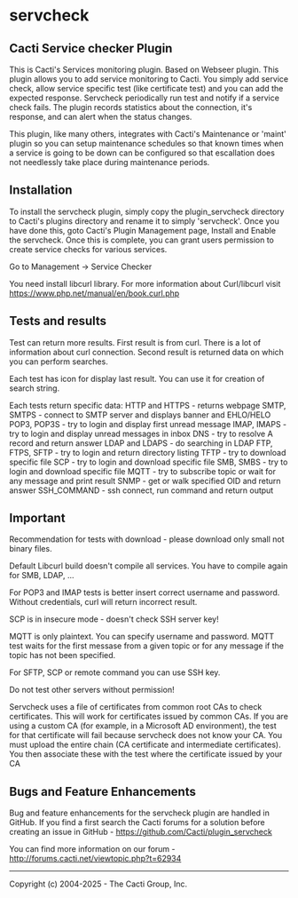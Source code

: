# servcheck

## Cacti Service checker Plugin

This is Cacti's Services monitoring plugin. Based on Webseer plugin.
This plugin allows you to add service monitoring to Cacti. 
You simply add service check, allow service specific test (like certificate test)
and you can add the expected response. Servcheck periodically run test 
and notify if a service check fails. The plugin records statistics
about the connection, it's response, and can alert when the
status changes.

This plugin, like many others, integrates with Cacti's Maintenance or 'maint'
plugin so you can setup maintenance schedules so that known times when a service
is going to be down can be configured so that escallation does not needlessly
take place during maintenance periods.

## Installation

To install the servcheck plugin, simply copy the plugin_servcheck directory to
Cacti's plugins directory and rename it to simply 'servcheck'. Once you have done
this, goto Cacti's Plugin Management page, Install and Enable the servcheck. Once
this is complete, you can grant users permission to create service checks for
various services.

Go to Management -> Service Checker

You need install libcurl library. For more information about Curl/libcurl 
visit https://www.php.net/manual/en/book.curl.php

## Tests and results
Test can return more results. First result is from curl. There is a lot of  information 
about curl connection. Second result is returned data on which you can perform searches.

Each test has icon for display last result. You can use it for creation  of search string.

Each tests return specific data:
HTTP and HTTPS - returns webpage
SMTP, SMTPS - connect to SMTP server and displays banner and EHLO/HELO
POP3, POP3S - try to login and display first unread message
IMAP, IMAPS - try to login and display unread messages in inbox
DNS - try to resolve A record and return answer
LDAP and LDAPS - do searching in LDAP
FTP, FTPS, SFTP - try to login and return directory listing
TFTP - try to download specific file
SCP - try to login and download specific file
SMB, SMBS - try to login and download specific file
MQTT - try to subscribe topic or wait for any message and print result
SNMP - get or walk specified OID and return answer
SSH_COMMAND - ssh connect, run command and return output

## Important
Recommendation for tests with download -  please download only small not binary files.

Default Libcurl build doesn't compile all services. You have to compile again for SMB, LDAP, ...

For POP3 and IMAP tests is better insert correct username and password. Without credentials, 
curl will return incorrect result.

SCP is in insecure mode - doesn't check SSH server key!

MQTT is only plaintext. You can specify username and password. MQTT test waits for the first messase from a given topic
or for any message if the topic has not been specified.

For SFTP, SCP or remote command you can use SSH key.

Do not test other servers without permission!

Servcheck uses a file of certificates from common root CAs to check certificates. This will work
for certificates issued by common CAs. If you are using a custom CA
(for example, in a Microsoft AD environment), the test for that certificate will fail
because servcheck does not know your CA. You must upload the entire chain
(CA certificate and intermediate certificates). You then associate these with the test
where the certificate issued by your CA

## Bugs and Feature Enhancements

Bug and feature enhancements for the servcheck plugin are handled in GitHub. If
you find a first search the Cacti forums for a solution before creating an issue
in GitHub - https://github.com/Cacti/plugin_servcheck

You can find more information on our forum - http://forums.cacti.net/viewtopic.php?t=62934

-----------------------------------------------
Copyright (c) 2004-2025 - The Cacti Group, Inc.

